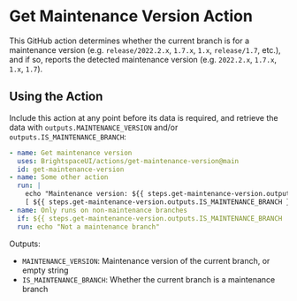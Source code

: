 # Get Maintenance Version Action

This GitHub action determines whether the current branch is for a maintenance version (e.g. `release/2022.2.x`, `1.7.x`, `1.x`, `release/1.7`, etc.), and if so, reports the detected maintenance version (e.g. `2022.2.x`, `1.7.x`, `1.x`, `1.7`).

## Using the Action

Include this action at any point before its data is required, and retrieve the data with `outputs.MAINTENANCE_VERSION` and/or `outputs.IS_MAINTENANCE_BRANCH`:

```yml
- name: Get maintenance version
  uses: BrightspaceUI/actions/get-maintenance-version@main
  id: get-maintenance-version
- name: Some other action
  run: |
    echo "Maintenance version: ${{ steps.get-maintenance-version.outputs.MAINTENANCE_VERSION }}"
    [ ${{ steps.get-maintenance-version.outputs.IS_MAINTENANCE_BRANCH }} == true ] && echo "Is a maintenance branch"
- name: Only runs on non-maintenance branches
  if: ${{ steps.get-maintenance-version.outputs.IS_MAINTENANCE_BRANCH != 'true' }}
  run: echo "Not a maintenance branch"
```

Outputs:
* `MAINTENANCE_VERSION`: Maintenance version of the current branch, or empty string
* `IS_MAINTENANCE_BRANCH`: Whether the current branch is a maintenance branch
